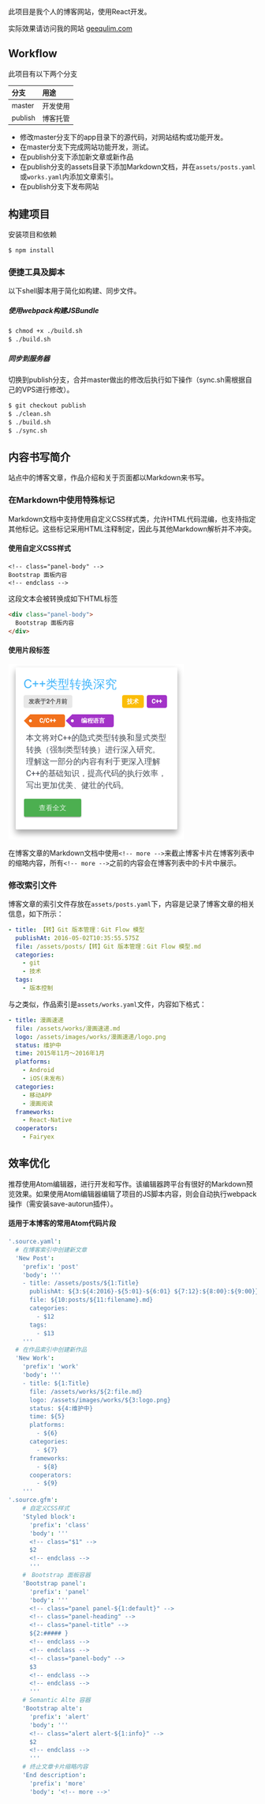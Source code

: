 此项目是我个人的博客网站，使用React开发。

实际效果请访问我的网站 [geequlim.com](http://geequlim.com)

## Workflow

此项目有以下两个分支

| 分支            | 用途     |
| :------------- | :------------- |
| master         |   开发使用 |
| publish        |   博客托管 |

* 修改master分支下的app目录下的源代码，对网站结构或功能开发。
* 在master分支下完成网站功能开发，测试。
* 在publish分支下添加新文章或新作品
* 在publish分支的assets目录下添加Markdown文档，并在`assets/posts.yaml`或`works.yaml`内添加文章索引。
* 在publish分支下发布网站

## 构建项目

安装项目和依赖
```bash
$ npm install
```
### 便捷工具及脚本

以下shell脚本用于简化如构建、同步文件。

##### 使用webpack构建JSBundle

```bash
$ chmod +x ./build.sh
$ ./build.sh
```

##### 同步到服务器

切换到publish分支，合并master做出的修改后执行如下操作（sync.sh需根据自己的VPS进行修改）。

```bash
$ git checkout publish
$ ./clean.sh
$ ./build.sh
$ ./sync.sh
```

## 内容书写简介

站点中的博客文章，作品介绍和关于页面都以Markdown来书写。

### 在Markdown中使用特殊标记

Markdown文档中支持使用自定义CSS样式类，允许HTML代码混编，也支持指定其他标记。这些标记采用HTML注释制定，因此与其他Markdown解析并不冲突。

#### 使用自定义CSS样式
```gfm
<!-- class="panel-body" -->
Bootstrap 面板内容
<!-- endclass -->
```

这段文本会被转换成如下HTML标签
```html
<div class="panel-body">
  Bootstrap 面板内容
</div>
```

#### 使用片段标签

![](/assets/images/posti_tem.png)

在博客文章的Markdown文档中使用`<!-- more -->`来截止博客卡片在博客列表中的缩略内容，所有`<!-- more -->`之前的内容会在博客列表中的卡片中展示。

### 修改索引文件

博客文章的索引文件存放在`assets/posts.yaml`下，内容是记录了博客文章的相关信息，如下所示：

```yaml
- title: 【转】Git 版本管理：Git Flow 模型
  publishAt: 2016-05-02T10:35:55.575Z
  file: /assets/posts/【转】Git 版本管理：Git Flow 模型.md
  categories:
    - git
    - 技术
  tags:
    - 版本控制
```

与之类似，作品索引是`assets/works.yaml`文件，内容如下格式：

```yaml
- title: 漫画速递
  file: /assets/works/漫画速递.md
  logo: /assets/images/works/漫画速递/logo.png
  status: 维护中
  time: 2015年11月～2016年1月
  platforms:
    - Android
    - iOS(未发布)
  categories:
    - 移动APP
    - 漫画阅读
  frameworks:
    - React-Native
  cooperators:
    - Fairyex
```

## 效率优化

推荐使用Atom编辑器，进行开发和写作。该编辑器跨平台有很好的Markdown预览效果。如果使用Atom编辑器编辑了项目的JS脚本内容，则会自动执行webpack操作（需安装save-autorun插件）。

#### 适用于本博客的常用Atom代码片段

```cson
'.source.yaml':
  # 在博客索引中创建新文章
  'New Post':
    'prefix': 'post'
    'body': '''
    - title: /assets/posts/${1:Title}
      publishAt: ${3:${4:2016}-${5:01}-${6:01} ${7:12}:${8:00}:${9:00}}
      file: ${10:posts/${11:filename}.md}
      categories:
        - $12
      tags:
        - $13
    '''
  # 在作品索引中创建新作品
  'New Work':
    'prefix': 'work'
    'body': '''
    - title: ${1:Title}
      file: /assets/works/${2:file.md}
      logo: /assets/images/works/${3:logo.png}
      status: ${4:维护中}
      time: ${5}
      platforms:
        - ${6}
      categories:
        - ${7}
      frameworks:
        - ${8}
      cooperators:
        - ${9}
    '''
'.source.gfm':
    # 自定义CSS样式
    'Styled block':
      'prefix': 'class'
      'body': '''
      <!-- class="$1" -->
      $2
      <!-- endclass -->
      '''
    #　Bootstrap 面板容器
    'Bootstrap panel':
      'prefix': 'panel'
      'body': '''
      <!-- class="panel panel-${1:default}" -->
      <!-- class="panel-heading" -->
      <!-- class="panel-title" -->
      ${2:##### }
      <!-- endclass -->
      <!-- endclass -->
      <!-- class="panel-body" -->
      $3
      <!-- endclass -->
      <!-- endclass -->
      '''
    # Semantic Alte 容器
    'Bootstrap alte':
      'prefix': 'alert'
      'body': '''
      <!-- class="alert alert-${1:info}" -->
      $2
      <!-- endclass -->
      '''
    # 终止文章卡片缩略内容
    'End description':
      'prefix': 'more'
      'body': '<!-- more -->'
```
